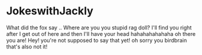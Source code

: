 # JokeswithJackly
What did the fox say ..
Where are you you stupid rag doll? I'll find you right after I get out of here and then I'll have your head hahahahahahaha oh there you are!
Hey! you're not supposed to say that yet!
oh sorry you birdbrain
that's also not it!
